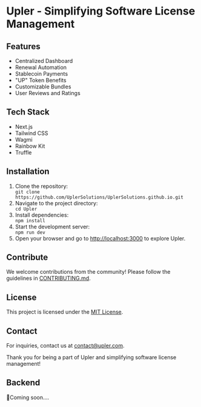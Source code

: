 
  # Upler - Simplifying Software License Management

## Features
<ul>
    <li>Centralized Dashboard</li>
    <li>Renewal Automation</li>
    <li>Stablecoin Payments</li>
    <li>"UP" Token Benefits</li>
    <li>Customizable Bundles</li>
    <li>User Reviews and Ratings</li>
</ul>

## Tech Stack
<ul>
    <li>Next.js</li>
    <li>Tailwind CSS</li>
    <li>Wagmi</li>
    <li>Rainbow Kit</li>
    <li>Truffle</li>
</ul>

## Installation
<ol>
    <li>Clone the repository:</li>
    <code>git clone https://github.com/UplerSolutions/UplerSolutions.github.io.git </code>
    <li>Navigate to the project directory:</li>
    <code>cd Upler</code>
    <li>Install dependencies:</li>
    <code>npm install</code>
    <li>Start the development server:</li>
    <code>npm run dev</code>
    <li>Open your browser and go to <a href="http://localhost:3000">http://localhost:3000</a> to explore Upler.</li>
</ol>

## Contribute
<p>We welcome contributions from the community! Please follow the guidelines in <a href="CONTRIBUTING.md">CONTRIBUTING.md</a>.</p>

## License
<p>This project is licensed under the <a href="LICENSE">MIT License</a>.</p>

## Contact
<p>For inquiries, contact us at <a href="mailto:contact@upler.com">contact@upler.com</a>.</p>

<p>Thank you for being a part of Upler and simplifying software license management!</p>


## Backend
<p>🚀Coming soon....</p>


